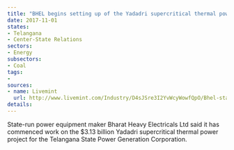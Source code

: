```yaml
---
title: "BHEL begins setting up of the Yadadri supercritical thermal power project in Telangana"
date: 2017-11-01
states:
- Telangana
- Center-State Relations
sectors:
- Energy
subsectors:
- Coal
tags:
- 
sources:
- name: Livemint
  url: http://www.livemint.com/Industry/D4sJSre3I2YvWcyWowfQpO/Bhel-starts-execution-of-Rs20400-crore-Yadadri-plant-in-Tel.html
details:
---
```


State-run power equipment maker Bharat Heavy Electricals Ltd said it has commenced work on the $3.13 billion Yadadri supercritical thermal power project for the Telangana State Power Generation Corporation. 
